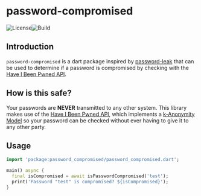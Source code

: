 # password-compromised
![License](https://img.shields.io/badge/license-MIT-blue.svg)![Build](https://travis-ci.org/betarabbit/password-compromised.svg?branch=master)

## Introduction
`password-compromised` is a dart package inspired by [password-leak](https://github.com/mathiscode/password-leak) that can be used to determine if a password is compromised by checking with the [Have I Been Pwned API](https://haveibeenpwned.com/API/).

## How is this safe?
Your passwords are **NEVER** transmitted to any other system. This library makes use of the [Have I Been Pwned API](https://haveibeenpwned.com/API/), which implements a [k-Anonymity Model](https://en.wikipedia.org/wiki/K-anonymity) so your password can be checked without ever having to give it to any other party.

## Usage
```dart
import 'package:password_compromised/password_compromised.dart';

main() async {
  final isCompromised = await isPasswordCompromised('test');
  print('Password "test" is compromised? ${isCompromised}');
}
```
